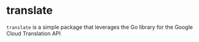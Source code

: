 # translate

`translate` is a simple package that leverages the Go library for the Google Cloud Translation API